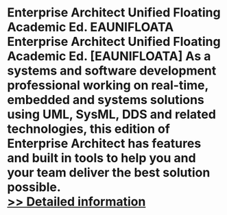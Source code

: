 # Enterprise Architect Unified Floating Academic Ed. EAUNIFLOATA<br />Enterprise Architect Unified Floating Academic Ed. [EAUNIFLOATA] As a systems and software development professional working on real-time, embedded and systems solutions using UML, SysML, DDS and related technologies, this edition of Enterprise Architect has features and built in tools to help you and your team deliver the best solution possible.<br />[>> Detailed information](https://secure.shareit.com/shareit/product.html?productid=300583437&affiliateid=200057808)
